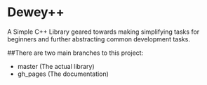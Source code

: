 Dewey++
=====

A Simple C++ Library geared towards making simplifying tasks for beginners and further abstracting common development tasks.

##There are two main branches to this project:

  * master (The actual library)
  * gh_pages (The documentation) 

